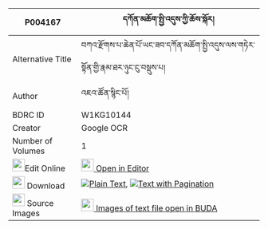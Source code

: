 |P004167|དཀོན་མཆོག་སྤྱི་འདུས་ཀྱི་ཆོས་སྐོར། 
| --- | --- 
|Alternative Title |བཀའ་རྫོགས་པ་ཆེན་པོ་ཡང་ཟབ་དཀོན་མཆོག་སྤྱི་འདུས་ལས་གཏེར་སྟོན་གྱི་རྣམ་ཐར་ཉུང་ངུ་བསྡུས་པ།
|Author| འཇའ་ཚོན་སྙིང་པོ།
|BDRC ID | W1KG10144
|Creator | Google OCR
|Number of Volumes| 1
|<img width="25" src="https://img.icons8.com/color/25/000000/edit-property.png">Edit Online| [<img width="25" src="https://avatars.githubusercontent.com/u/45091458?s=200&v=4"> Open in Editor](http://editor.openpecha.org/P004167)
|<img width="25" src="https://img.icons8.com/fluent/48/000000/download-2.png"/>  Download | [![](https://img.icons8.com/color/20/000000/txt.png)Plain Text](https://github.com/Openpecha/P004167/releases/download/v1/konchok_chi_du_kyi_chokor_plain_P004167.zip), [![](https://img.icons8.com/color/20/000000/txt.png)Text with Pagination](https://github.com/Openpecha/P004167/releases/download/v1/konchok_chi_du_kyi_chokor_pages_P004167.zip)
|<img width="25" src="https://img.icons8.com/plasticine/100/000000/pictures-folder.png"/>  Source Images | [<img width="25" src="https://library.bdrc.io/icons/BUDA-small.svg"> Images of text file open in BUDA](https://library.bdrc.io/show/bdr:W1KG10144)